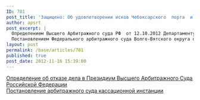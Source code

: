 ```yaml
---
ID: 781
post_title: 'Защищено: Об удовлетворении исков Чебоксарского  порта  и  Волжской СК'
author: apsrt
post_excerpt: |
  Определением Высшего Арбитражного суда РФ  от 12.10.2012 Департаменту по недропользованию по Приволжскому федеральному округу было  отказано в передаче дела (по иску ООО «Волжская судоходная компания» об отказе  Департаментом в согласовании технического проекта разработки  месторождения строительных песков) в Президиум  Высшего Арбитражного суда РФ для пересмотра в порядке надзора постановления Федерального арбитражного суда Волго-Вятского округа. <br />
  Постановлением Федерального арбитражного суда Волго-Вятского округа от 18.10.2012 года удовлетворена кассационная жалоба ОАО «Чебоксарский речной порт» и признано незаконным решение Департамента по недропользованию по Приволжскому федеральному округу от 13.10.2011 об отказе в согласовании технического проекта разработки  месторождения строительных песков.
layout: post
permalink: /base/articles/781
published: true
post_date: 2012-11-16 15:39:00
---
```

<a href="http://www.apsrt.ru/docs/ca145.pdf"><span style="text-decoration:underline;"> Определение об отказе дела в Президиум Высшего Арбитражного Суда  Российской Федерации </span></a><br />
<a href="http://www.apsrt.ru/docs/ca146.pdf"><span style="text-decoration:underline;"> Постановление арбитражного суда кассационной инстанции </span></a>